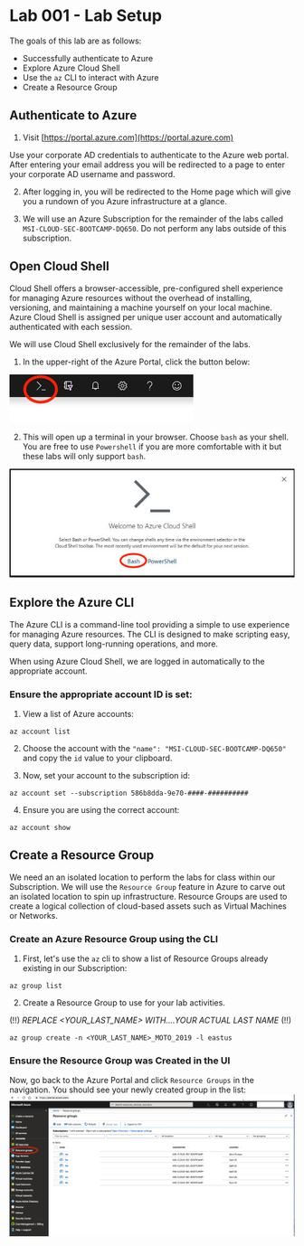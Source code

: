 # Lab 001 - Lab Setup
The goals of this lab are as follows:

- Successfully authenticate to Azure 
- Explore Azure Cloud Shell
- Use the `az` CLI to interact with Azure 
- Create a Resource Group

## Authenticate to Azure
1. Visit [https://portal.azure.com](https://portal.azure.com)

Use your corporate AD credentials to authenticate to the Azure web portal. After entering your email address you will be redirected to a page to enter your corporate AD username and password.

2. After logging in, you will be redirected to the Home page which will give you a rundown of you Azure infrastructure at a glance. 

3. We will use an Azure Subscription for the remainder of the labs called `MSI-CLOUD-SEC-BOOTCAMP-DQ650`. Do not perform any labs outside of this subscription.

## Open Cloud Shell 
Cloud Shell offers a browser-accessible, pre-configured shell experience for managing Azure resources without the overhead of installing, versioning, and maintaining a machine yourself on your local machine. Azure Cloud Shell is assigned per unique user account and automatically authenticated with each session. 

We will use Cloud Shell exclusively for the remainder of the labs.

1. In the upper-right of the Azure Portal, click the button below:

![Cloud Shell Button](../images/azure-cloud-shell.png?raw=true "Cloud Shell Button")

2. This will open up a terminal in your browser. Choose `bash` as your shell. You are free to use `Powershell` if you are more comfortable with it but these labs will only support `bash`.

![Cloud Shell Bash](../images/azure-bash.png?raw=true "Cloud Shell Bash")

## Explore the Azure CLI
The Azure CLI is a command-line tool providing a simple to use experience for managing Azure resources. The CLI is designed to make scripting easy, query data, support long-running operations, and more. 

When using Azure Cloud Shell, we are logged in automatically to the appropriate account. 

### Ensure the appropriate account ID is set:

1. View a list of Azure accounts:
```
az account list
```
2. Choose the account with the `"name": "MSI-CLOUD-SEC-BOOTCAMP-DQ650"` and copy the `id` value to your clipboard.

3. Now, set your account to the subscription id:
```
az account set --subscription 586b8dda-9e70-####-##########
```
4. Ensure you are using the correct account:
```
az account show
```

## Create a Resource Group
We need an an isolated location to perform the labs for class within our Subscription. We will use the `Resource Group` feature in Azure to carve out an isolated location to spin up infrastructure. Resource Groups are used to create a logical collection of cloud-based assets such as Virtual Machines or Networks. 

### Create an Azure Resource Group using the CLI

1. First, let's use the `az` cli to show a list of Resource Groups already existing in our Subscription:
```
az group list
```
2. Create a Resource Group to use for your lab activities. 

(!!) *REPLACE <YOUR_LAST_NAME> WITH....YOUR ACTUAL LAST NAME* (!!)
```
az group create -n <YOUR_LAST_NAME>_MOTO_2019 -l eastus
```

### Ensure the Resource Group was Created in the UI
Now, go back to the Azure Portal and click `Resource Groups` in the navigation. You should see your newly created group in the list:
![Resource Group](../images/resource-groups.png?raw=true "Resource Group")